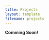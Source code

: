 ```yaml
---
title: Projects
layout: template
filename: projects
--- 
```


**Comming Soon!**

<!--
# The First Project

Write a program that can play the following game with a computer.

The steps of the game are as follows:

First, the user selects a number between 1 and 99 and does not tell the computer (does not input the number).

The program is executed.

The program guesses and prints a number.

The printed number creates three possible scenarios:

1. The guessed number is larger than the user's secret number. The user types 's' to indicate their number is smaller. The program should guess a smaller number than its previous guess to end the game faster.

2. The guessed number is smaller than the user's secret number. The user types 'l' to indicate their number is larger. The program should guess a larger number than its previous guess to end the game faster.

3. The guessed number matches the user's secret number. The user types 'c' to indicate the program guessed correctly and the game ends.


In summary, the user selects a secret number. The program tries to guess it. Based on the user's input after each guess, the program adjusts its next guess to be a smaller or larger number, until eventually guessing correctly.



# The Second Project: Student Grade Analysis

Overview:
This program analyzes student grade data from a CSV file containing 20 students' grades across 8 courses. The program allows the user to explore and output the data in various ways through a command line interface. 

Features:

- Class + mean: Prints the GPA mean for all students in a specified class to the terminal.

    <p align="center">
    <img width="298" alt="1" src="https://github.com/MehrdadSamadishadlou/Python_for_Beginners/assets/95024166/467bc683-93f8-45ef-82f0-81d8333f012f">
    </p>

- All + class: Prints all students' names and GPAs to the terminal.
    <p align="center">
     <img width="298" alt="1" src="https://github.com/MehrdadSamadishadlou/Python_for_Beginners/assets/95024166/4152c1f2-0e1e-4085-98e5-5934e57dea46">
    </p>

- All + alphabet: Writes a CSV file containing all students' names and GPAs, sorted alphabetically by name.


- All + gpa: Writes a CSV file containing all students' names and GPAs, sorted by GPA.


- Student + name: Prints a specified student's name and GPA to the terminal.
    <p align="center">
    <img width="257" alt="3" src="https://github.com/MehrdadSamadishadlou/Python_for_Beginners/assets/95024166/6cdb095e-7a5c-4370-9aa4-f8c0635ee490">
    </p>


- Best + number: Prints the top n students by GPA and their rank to the terminal.
    <p align="center">
    <img width="426" alt="best" src="https://github.com/MehrdadSamadishadlou/Python_for_Beginners/assets/95024166/1cee7e3e-2b4a-4038-b5b0-d53d07250b3e">
    </p>


- Worst + number: Prints the bottom n students by GPA and their rank to the terminal.
    <p align="center">
    <img width="394" alt="worst" src="https://github.com/MehrdadSamadishadlou/Python_for_Beginners/assets/95024166/87d2aa5b-6599-4047-b3db-72246b71626e">
    </p>

- Invalid command: If the user's input doesn't match any of the above commands, print "Invalid Command" to the terminal.
    <p align="center">
    <img width="175" alt="inval" src="https://github.com/MehrdadSamadishadlou/Python_for_Beginners/assets/95024166/aedddaa5-a3ee-4326-a186-c347edfb3247">
    </p>


- Finish: Exits the program.

Other Notes:
- The program reads in the grades CSV file at start-up before prompting the user for commands.
- Define a  function that takes pandas dataframe as input and returns a dictionary containing names and GPAs.
- All numeric outputs are rounded to 2 decimal places.
- The program continues prompting for commands until the user enters "Finish"


**You can download the grades file using the following link:**
<a href="https://drive.google.com/file/d/18g2BOMCJ5X-sVHnOBTnHRgu_WI5mgO3o/view?usp=sharing" target="_blank"><button>Student's Grades</button></a>

-->
